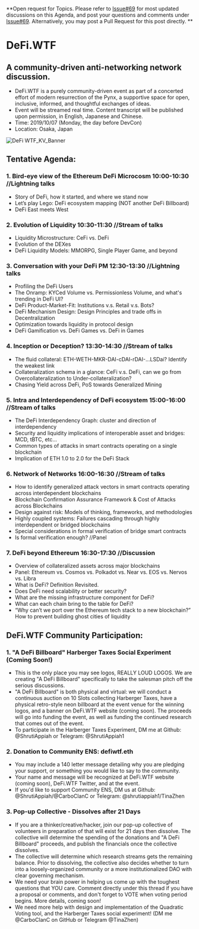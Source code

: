 **Open request for Topics. Please refer to [Issue#69](https://github.com/carboclan/pm/issues/69) for most updated discussions on this Agenda, and post your questions and comments under [Issue#69](https://github.com/carboclan/pm/issues/69). Alternatively, you may post a Pull Request for this post directly. **


# DeFi.WTF

## A community-driven anti-networking network discussion.
  - DeFi.WTF is a purely community-driven event as part of a concerted effort of modern resurrection of the Pynx, a supportive space for open, inclusive, informed, and thoughtful exchanges of ideas.
  - Event will be streamed real time. Content transcript will be published upon permission, in English, Japanese and Chinese.
  - Time: 2019/10/07 (Monday, the day before DevCon)
  - Location: Osaka, Japan

![DeFi WTF_KV_Banner](https://user-images.githubusercontent.com/50804295/65270524-32b0a180-dad0-11e9-9d44-2cfb24e635e5.jpg)

## Tentative Agenda: 
### 1.	Bird-eye view of the Ethereum DeFi Microcosm 10:00-10:30 //Lightning talks
  - Story of DeFi, how it started, and where we stand now
  - Let’s play Lego: DeFi ecosystem mapping (NOT another DeFi Billboard)
  - DeFi East meets West
  
### 2.	Evolution of Liquidity 10:30-11:30 //Stream of talks
  - Liquidity Microstructure: CeFi vs. DeFi
  - Evolution of the DEXes
  - DeFi Liquidity Models: MMORPG, Single Player Game, and beyond
  
### 3. Conversation with your DeFi PM 12:30-13:30 //Lightning talks
  - Profiling the DeFi Users
  - The Onramp: KYCed Volume vs. Permissionless Volume, and what's trending in DeFi UI?
  - DeFi Product-Market-Fit: Institutions v.s. Retail v.s. Bots?
  - DeFi Mechanism Design: Design Principles and trade offs in Decentralization
  - Optimization towards liquidity in protocol design
  - DeFi Gamification vs. DeFi Games vs. DeFi in Games
  
### 4. Inception or Deception? 13:30-14:30 //Stream of talks
  - The fluid collateral: ETH-WETH-MKR-DAI-cDAI-rDAI-…LSDai? Identify the weakest link
  - Collateralization schema in a glance: CeFi v.s. DeFi, can we go from Overcollateralization to Under-collateralization?
  - Chasing Yield across DeFi, PoS towards Generalized Mining

### 5. Intra and Interdependency of DeFi ecosystem 15:00-16:00 //Stream of talks
  - The DeFi Interdependency Graph: cluster and direction of interdependency
  - Security and liquidity implications of interoperable asset and bridges: MCD, tBTC, etc…
  - Common types of attacks in smart contracts operating on a single blockchain
  - Implication of ETH 1.0 to 2.0 for the DeFi Stack
  
### 6. Network of Networks 16:00-16:30 //Stream of talks
  - How to identify generalized attack vectors in smart contracts operating across interdependent blockchains
  - Blockchain Confirmation Assurance Framework & Cost of Attacks across Blockchains
  - Design against risk: Models of thinking, frameworks, and methodologies
  - Highly coupled systems: Failures cascading through highly interdependent or bridged blockchains 
  - Special considerations in formal verification of bridge smart contracts
  - Is formal verification enough? //Panel

### 7. DeFi beyond Ethereum 16:30-17:30 //Discussion
 - Overview of collateralized assets across major blockchains
 - Panel: Ethereum vs. Cosmos vs. Polkadot vs. Near vs. EOS vs. Nervos vs. Libra
 - What is DeFi? Definition Revisited.
 - Does DeFi need scalability or better security?
 - What are the missing infrastructure component for DeFi?
 - What can each chain bring to the table for DeFi?
 - “Why can’t we port over the Ethereum tech stack to a new blockchain?” How to prevent building ghost cities of liquidity

## DeFi.WTF Community Participation: 
 
### 1. "A DeFi Billboard" Harberger Taxes Social Experiment (Coming Soon!)
 - This is the only place you may see logos, REALLY LOUD LOGOS. We are creating "A DeFi Billboard" specifically to take the salesman pitch off the serious discussions. 
 - "A DeFi Billboard" is both physical and virtual: we will conduct a continuous auction on 10 Slots collecting Harberger Taxes, have a physical retro-style neon billboard at the event venue for the winning logos, and a banner on DeFi.WTF website (coming soon). The proceeds will go into funding the event, as well as funding the continued research that comes out of the event.
 - To participate in the Harberger Taxes Experiment, DM me at Github: @ShrutiAppiah or Telegram: @ShrutiAppiah1

### 2. Donation to Community ENS: defiwtf.eth
  - You may include a 140 letter message detailing why you are pledging your support, or something you would like to say to the community.
 - Your name and message will be recognized at DeFi.WTF website (coming soon), DeFi.WTF Twitter, and at the event.
 - If you'd like to support Community ENS, DM us at Github: @ShrutiAppiah/@CarboClanC or Telegram: @shrutiappiah1/TinaZhen

### 3. Pop-up Collective - Dissolves after 21 Days
 - If you are a thinker/creative/hacker, join our pop-up collective of volunteers in preparation of that will exist for 21 days then dissolve. The collective will determine the spending of the donations and "A DeFi Billboard" proceeds, and publish the financials once the collective dissolves.
 - The collective will determine which research streams gets the remaining balance. Prior to dissolving, the collective also decides whether to turn into a loosely-organized community or a more institutionalized DAO with clear governing mechanism.
 - We need your brain power in helping us come up with the toughest questions that YOU care. Comment directly under this thread if you have a proposal or comments, and don't forget to VOTE when voting period begins. More details, coming soon!
  - We need more help with design and implementation of the Quadratic Voting tool, and the Harberger Taxes social experiment! (DM me @CarboClanC on GitHub or Telegram @TinaZhen)
